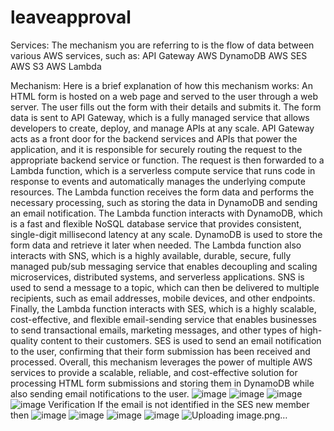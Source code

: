 # leaveapproval
Services:
The mechanism you are referring to is the flow of data between various AWS services, such as:
API Gateway
AWS DynamoDB
AWS SES
AWS S3
AWS Lambda

Mechanism:
Here is a brief explanation of how this mechanism works:
An HTML form is hosted on a web page and served to the user through a web server. The user fills out the form with their details and submits it.
The form data is sent to API Gateway, which is a fully managed service that allows developers to create, deploy, and manage APIs at any scale. API Gateway acts as a front door for the backend services and APIs that power the application, and it is responsible for securely routing the request to the appropriate backend service or function.
The request is then forwarded to a Lambda function, which is a serverless compute service that runs code in response to events and automatically manages the underlying compute resources. The Lambda function receives the form data and performs the necessary processing, such as storing the data in DynamoDB and sending an email notification.
The Lambda function interacts with DynamoDB, which is a fast and flexible NoSQL database service that provides consistent, single-digit millisecond latency at any scale. DynamoDB is used to store the form data and retrieve it later when needed.
The Lambda function also interacts with SNS, which is a highly available, durable, secure, fully managed pub/sub messaging service that enables decoupling and scaling microservices, distributed systems, and serverless applications. SNS is used to send a message to a topic, which can then be delivered to multiple recipients, such as email addresses, mobile devices, and other endpoints.
Finally, the Lambda function interacts with SES, which is a highly scalable, cost-effective, and flexible email-sending service that enables businesses to send transactional emails, marketing messages, and other types of high-quality content to their customers. SES is used to send an email notification to the user, confirming that their form submission has been received and processed.
Overall, this mechanism leverages the power of multiple AWS services to provide a scalable, reliable, and cost-effective solution for processing HTML form submissions and storing them in DynamoDB while also sending email notifications to the user.
![image](https://github.com/MuluguVeeraVamshi/leaveapproval/assets/93989243/89069c34-c2e7-4a2b-b7e3-24e1743ecc8f)
![image](https://github.com/MuluguVeeraVamshi/leaveapproval/assets/93989243/197cec36-c9a0-451d-ab75-d6ffc6cdc4f7)
![image](https://github.com/MuluguVeeraVamshi/leaveapproval/assets/93989243/c9e0cf9b-2f74-4f12-982c-9177678eb77c)
![image](https://github.com/MuluguVeeraVamshi/leaveapproval/assets/93989243/933ad79b-5151-4087-9c28-7c4ca0b11187)
Verification If the email is not identified in the SES 
new member then
![image](https://github.com/MuluguVeeraVamshi/leaveapproval/assets/93989243/7f8c2f22-d891-4fb7-be5a-386434aa70f6)
![image](https://github.com/MuluguVeeraVamshi/leaveapproval/assets/93989243/48851fb4-6d38-418a-846a-bbfa9d0691c4)
![image](https://github.com/MuluguVeeraVamshi/leaveapproval/assets/93989243/6780508b-3553-4149-8eb1-bb064bc6a40f)
![image](https://github.com/MuluguVeeraVamshi/leaveapproval/assets/93989243/9c4f0aec-8e61-458b-86d8-08733e26edf8)
![Uploading image.png…]()
